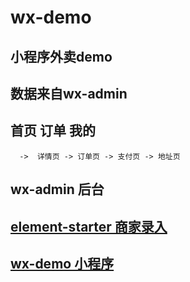 # wx-demo
## 小程序外卖demo
## 数据来自wx-admin
## 首页  订单  我的 
      ->  详情页 -> 订单页 -> 支付页 -> 地址页
## wx-admin 后台
## [element-starter 商家录入](https://github.com/fengjinhuan/element-starter)
## [wx-demo 小程序](https://github.com/fengjinhuan/wx-demo)
